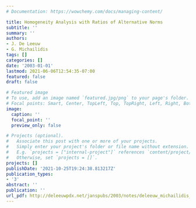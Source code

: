 ```yaml
---
# Documentation: https://wowchemy.com/docs/managing-content/

title: Homogeneity Analysis with Ratios of Alternative Norms
subtitle: ''
summary: ''
authors:
- J. De Leeuw
- G. Michailidis
tags: []
categories: []
date: '2003-01-01'
lastmod: 2021-06-06T12:54:35-07:00
featured: false
draft: false

# Featured image
# To use, add an image named `featured.jpg/png` to your page's folder.
# Focal points: Smart, Center, TopLeft, Top, TopRight, Left, Right, BottomLeft, Bottom, BottomRight.
image:
  caption: ''
  focal_point: ''
  preview_only: false

# Projects (optional).
#   Associate this post with one or more of your projects.
#   Simply enter your project's folder or file name without extension.
#   E.g. `projects = ["internal-project"]` references `content/project/deep-learning/index.md`.
#   Otherwise, set `projects = []`.
projects: []
publishDate: '2021-10-25T19:24:38.813217Z'
publication_types:
- '3'
abstract: ''
publication: ''
url_pdf: http://deleeuwpdx.net/janspubs/2003/notes/deleeuw_michailidis_U_03.pdf
---
```

